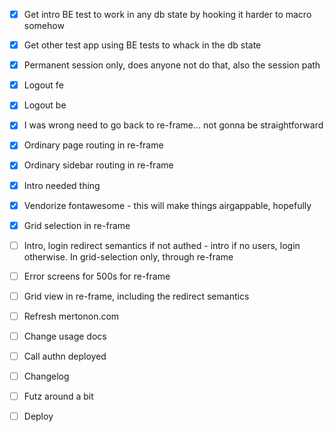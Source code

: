 - [x] Get intro BE test to work in any db state by hooking it harder to macro somehow
- [x] Get other test app using BE tests to whack in the db state
- [x] Permanent session only, does anyone not do that, also the session path
- [x] Logout fe
- [x] Logout be
- [x] I was wrong need to go back to re-frame... not gonna be straightforward
- [x] Ordinary page routing in re-frame
- [x] Ordinary sidebar routing in re-frame
- [x] Intro needed thing

- [x] Vendorize fontawesome - this will make things airgappable, hopefully
- [x] Grid selection in re-frame
- [ ] Intro, login redirect semantics if not authed - intro if no users, login otherwise. In grid-selection only, through re-frame
- [ ] Error screens for 500s for re-frame
- [ ] Grid view in re-frame, including the redirect semantics
- [ ] Refresh mertonon.com

- [ ] Change usage docs
- [ ] Call authn deployed
- [ ] Changelog
- [ ] Futz around a bit
- [ ] Deploy
